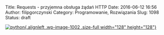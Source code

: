 Title: Requests - przyjemna obsługa żądań HTTP
Date: 2016-06-12 16:56
Author: filipgorczynski
Category: Programowanie, Rozwiązania
Slug: 1098
Status: draft

[![python](https://filipgorczynski.files.wordpress.com/2015/04/python1.png){.alignleft .wp-image-1002 .size-full width="128" height="128"}](https://filipgorczynski.files.wordpress.com/2015/04/python1.png)
